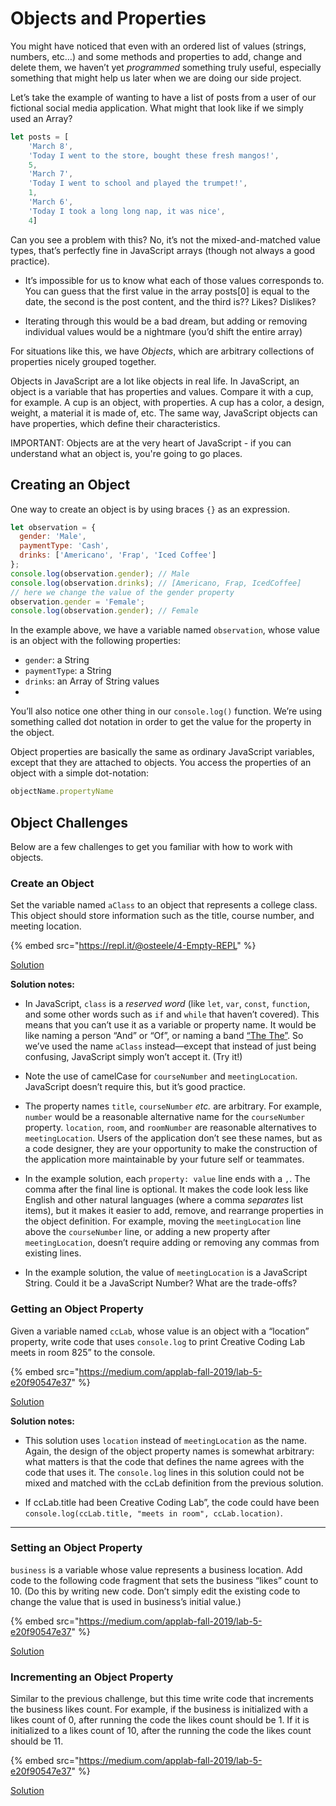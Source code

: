 # Objects and Properties

You might have noticed that even with an ordered list of values (strings, numbers, etc…) and some methods and properties to add, change and delete them, we haven’t yet *programmed* something truly useful, especially something that might help us later when we are doing our side project.

Let’s take the example of wanting to have a list of posts from a user of our fictional social media application. What might that look like if we simply used an Array?

```js
let posts = [
    'March 8',
    'Today I went to the store, bought these fresh mangos!',
    5,
    'March 7',
    'Today I went to school and played the trumpet!',
    1,
    'March 6',
    'Today I took a long long nap, it was nice',
    4]
```

Can you see a problem with this? No, it’s not the mixed-and-matched value types, that’s perfectly fine in JavaScript arrays (though not always a good practice).

* It’s impossible for us to know what each of those values corresponds to. You can guess that the first value in the array posts[0] is equal to the date, the second is the post content, and the third is?? Likes? Dislikes?

* Iterating through this would be a bad dream, but adding or removing individual values would be a nightmare (you’d shift the entire array)

For situations like this, we have *Objects*, which are arbitrary collections of properties nicely grouped together.

Objects in JavaScript are a lot like objects in real life. In JavaScript, an object is a variable that has properties and values. Compare it with a cup, for example. A cup is an object, with properties. A cup has a color, a design, weight, a material it is made of, etc. The same way, JavaScript objects can have properties, which define their characteristics.

IMPORTANT: Objects are at the very heart of JavaScript - if you can understand what an object is, you're going to go places.

## Creating an Object

One way to create an object is by using braces `{}` as an expression.

```js
let observation = {
  gender: 'Male',
  paymentType: 'Cash',
  drinks: ['Americano', 'Frap', 'Iced Coffee']
};
console.log(observation.gender); // Male
console.log(observation.drinks); // [Americano, Frap, IcedCoffee]
// here we change the value of the gender property
observation.gender = 'Female';
console.log(observation.gender); // Female
```

In the example above, we have a variable named `observation`, whose value is an object with the following properties:

* `gender`: a String
* `paymentType`: a String
* `drinks`: an Array of String values
*
You’ll also notice one other thing in our `console.log()` function. We’re using something called dot notation in order to get the value for the property in the object.

Object properties are basically the same as ordinary JavaScript variables, except that they are attached to objects. You access the properties of an object with a simple dot-notation:

```js
objectName.propertyName
```

## Object Challenges

Below are a few challenges to get you familiar with how to work with objects.

### Create an Object

Set the variable named `aClass` to an object that represents a college class. This object should store information such as the title, course number, and meeting location.

{% embed src="https://repl.it/@osteele/4-Empty-REPL" %}

[Solution](https://medium.com/applab-fall-2019/lab-5-e20f90547e37)

**Solution notes:**

* In JavaScript, `class` is a *reserved word* (like `let`, `var`, `const`, `function`, and some other words such as `if` and `while` that haven’t covered). This means that you can’t use it as a variable or property name. It would be like naming a person “And” or “Of”, or naming a band [“The The”](https://en.wikipedia.org/wiki/The_The). So we’ve used the name `aClass` instead—except that instead of just being confusing, JavaScript simply won’t accept it. (Try it!)

* Note the use of camelCase for `courseNumber` and `meetingLocation`. JavaScript doesn’t require this, but it’s good practice.

* The property names `title`, `courseNumber` *etc.* are arbitrary. For example, `number` would be a reasonable alternative name for the `courseNumber` property. `location`, `room`, and `roomNumber` are reasonable alternatives to `meetingLocation`. Users of the application don’t see these names, but as a code designer, they are your opportunity to make the construction of the application more maintainable by your future self or teammates.

* In the example solution, each `property: value` line ends with a `,`. The comma after the final line is optional. It makes the code look less like English and other natural languages (where a comma *separates* list items), but it makes it easier to add, remove, and rearrange properties in the object definition. For example, moving the `meetingLocation` line above the `courseNumber` line, or adding a new property after `meetingLocation`, doesn’t require adding or removing any commas from existing lines.

* In the example solution, the value of `meetingLocation` is a JavaScript String. Could it be a JavaScript Number? What are the trade-offs?

### Getting an Object Property

Given a variable named `ccLab`, whose value is an object with a “location” property, write code that uses `console.log` to print Creative Coding Lab meets in room 825” to the console.

{% embed src="https://medium.com/applab-fall-2019/lab-5-e20f90547e37" %}

[Solution](https://medium.com/applab-fall-2019/lab-5-e20f90547e37)

**Solution notes:**

* This solution uses `location` instead of `meetingLocation` as the name. Again, the design of the object property names is somewhat arbitrary: what matters is that the code that defines the name agrees with the code that uses it. The `console.log` lines in this solution could not be mixed and matched with the ccLab definition from the previous solution.

* If ccLab.title had been Creative Coding Lab”, the code could have been `console.log(ccLab.title, "meets in room", ccLab.location)`.
****
### Setting an Object Property

`business` is a variable whose value represents a business location. Add code to the following code fragment that sets the business “likes” count to 10. (Do this by writing new code. Don’t simply edit the existing code to change the value that is used in business’s initial value.)

{% embed src="https://medium.com/applab-fall-2019/lab-5-e20f90547e37" %}

[Solution](https://medium.com/applab-fall-2019/lab-5-e20f90547e37)

### Incrementing an Object Property

Similar to the previous challenge, but this time write code that increments the business likes count. For example, if the business is initialized with a likes count of 0, after running the code the likes count should be 1. If it is initialized to a likes count of 10, after the running the code the likes count should be 11.

{% embed src="https://medium.com/applab-fall-2019/lab-5-e20f90547e37" %}

[Solution](https://medium.com/applab-fall-2019/lab-5-e20f90547e37)
